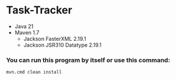 # Task-Tracker
- Java 21
- Maven 1.7
  - Jackson FasterXML 2.19.1
  - Jackson JSR310 Datatype 2.19.1
### You can run this program by itself or use this command:
```
mvn.cmd clean install
```
